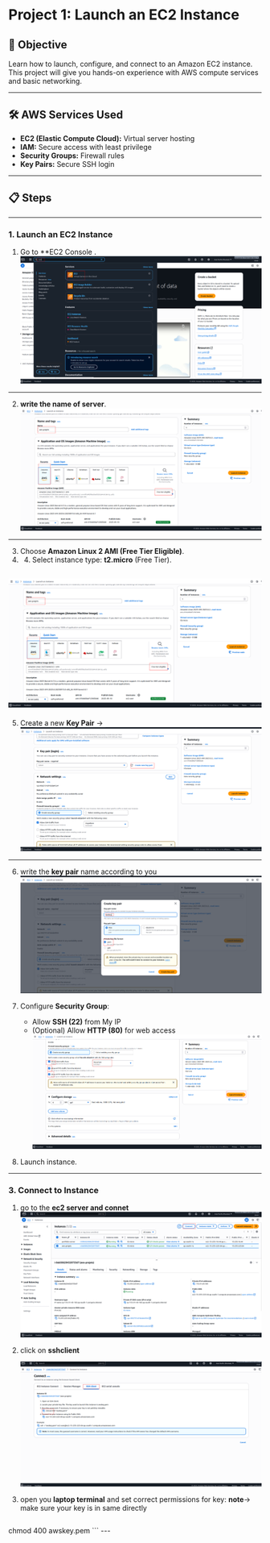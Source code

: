 # Project 1: Launch an EC2 Instance

## 🎯 Objective
Learn how to launch, configure, and connect to an Amazon EC2 instance.  
This project will give you hands-on experience with AWS compute services and basic networking.

---

## 🛠️ AWS Services Used
- **EC2 (Elastic Compute Cloud):** Virtual server hosting
- **IAM:** Secure access with least privilege
- **Security Groups:** Firewall rules
- **Key Pairs:** Secure SSH login

---

## 📋 Steps

---

### 1. Launch an EC2 Instance
1. Go to **EC2 Console .
![Bucket Creation](images/console.png)
---
2.  **write the name of server**.
![Bucket Creation](images/name.png)   
---
3. Choose **Amazon Linux 2 AMI (Free Tier Eligible)**.
4.  4. Select instance type: **t2.micro** (Free Tier).

   ![Bucket Creation](images/name.png)   
---
   
5. Create a new **Key Pair** →
      ![Bucket Creation](images/key.png)   
---
6. write the **key pair** name according to you
         ![Bucket Creation](images/keyname.png)   

8. Configure **Security Group**:
   - Allow **SSH (22)** from My IP
   - (Optional) Allow **HTTP (80)** for web access
      ![Bucket Creation](images/launch2.png)   

     
9. Launch instance.

---

### 3. Connect to Instance
1. go to the **ec2 server and connet**
         ![Bucket Creation](images/connect.png)

2. click on **sshclient**
       
      ![Bucket Creation](images/ssh.png)

 3. open you **laptop terminal** and set correct permissions for key:
    **note**-> make sure your key is in same directly

    ```bash
   chmod 400 awskey.pem
    ```
    ---
    


